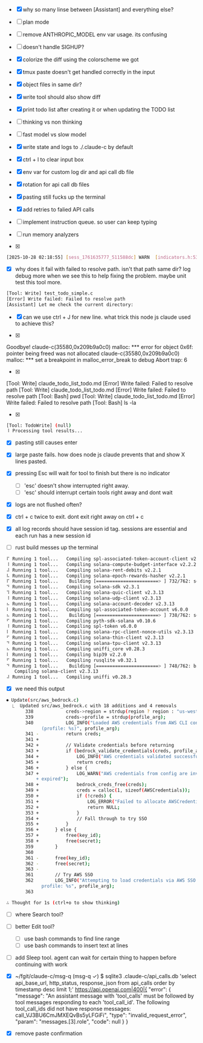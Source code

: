 - [x] why so many linse between [Assistant] and everything else?

- [ ] plan mode
- [ ] remove ANTHROPIC_MODEL env var usage. its confusing
- [ ] doesn't handle SIGHUP?
- [x] colorize the diff using the colorscheme we got
- [x] tmux paste doesn't get handled correctly in the input
- [x] object files in same dir?
- [x] write tool should also show diff
- [x] print todo list after creating it or when updating the TODO list
- [ ] thinking vs non thinking
- [ ] fast model vs slow model
- [x] write state and logs to ./.claude-c by default
- [x] ctrl + l to clear input box
- [x] env var for custom log dir and api call db file
- [x] rotation for api call db files
- [x] pasting still fucks up the terminal
- [x] add retries to falied API calls
- [ ] implement instruction queue. so user can keep typing
- [ ] run memory analyzers

- [x]
```sh
[2025-10-28 02:18:55] [sess_1761635777_511588dc] WARN  [indicators.h:53] get_spinner_color_tool: Using fallback color for spinner (tool)
```

- [x] why does it fail with failed to resolve path. isn't that path same dir? log debug more when we see this to help fixing the problem. maybe unit test this tool more.
```sh
[Tool: Write] test_todo_simple.c
[Error] Write failed: Failed to resolve path
[Assistant] Let me check the current directory:
```

- [x] can we use ctrl + J for new line. what trick this node js claude used to achieve this?

- [x]
Goodbye!
claude-c(35580,0x209b9a0c0) malloc: *** error for object 0x6f: pointer being freed was not allocated
claude-c(35580,0x209b9a0c0) malloc: *** set a breakpoint in malloc_error_break to debug
Abort trap: 6

- [x]
[Tool: Write] claude_todo_list_todo.md
[Error] Write failed: Failed to resolve path
[Tool: Write] claude_todo_list_todo.md
[Error] Write failed: Failed to resolve path
[Tool: Bash] pwd
[Tool: Write] claude_todo_list_todo.md
[Error] Write failed: Failed to resolve path
[Tool: Bash] ls -la

- [x]
```sh
[Tool: TodoWrite] (null)
⠸ Processing tool results...
```

- [x] pasting still causes enter
- [x] large paste fails. how does node js claude prevents that and show X lines pasted.
- [x] pressing Esc will wait for tool to finish but there is no indicator
    - [ ] 'esc' doesn't show interrupted right away.
    - [ ] 'esc' should interrupt certain tools right away and dont wait
- [x] logs are not flushed often?
- [x] ctrl + c twice to exit. dont exit right away on ctrl + c
- [x] all log records should have session id tag. sessions are essential and each run has a new session id

- [ ] rust build messes up the terminal
```sh
⠏ Running 1 tool...   Compiling spl-associated-token-account-client v2.0.0
⠸ Running 1 tool...   Compiling solana-compute-budget-interface v2.2.2
⠼ Running 1 tool...   Compiling solana-rent-debits v2.2.1
⠧ Running 1 tool...   Compiling solana-epoch-rewards-hasher v2.2.1
⠏ Running 1 tool...    Building [=======================> ] 732/762: solana-streamer, solan
⠙ Running 1 tool...   Compiling solana-sdk v2.3.1
⠹ Running 1 tool...   Compiling solana-quic-client v2.3.13
⠸ Running 1 tool...   Compiling solana-udp-client v2.3.13
⠦ Running 1 tool...   Compiling solana-account-decoder v2.3.13
⠇ Running 1 tool...   Compiling spl-associated-token-account v6.0.0
⠦ Running 1 tool...    Building [=======================> ] 738/762: solana-streamer, solan
⠋ Running 1 tool...   Compiling pyth-sdk-solana v0.10.6
⠸ Running 1 tool...   Compiling spl-token v6.0.0
⠇ Running 1 tool...   Compiling solana-rpc-client-nonce-utils v2.3.13
⠋ Running 1 tool...   Compiling solana-thin-client v2.3.13
⠙ Running 1 tool...   Compiling solana-tpu-client v2.3.13
⠦ Running 1 tool...   Compiling uniffi_core v0.28.3
⠇ Running 1 tool...   Compiling bip39 v2.2.0
⠋ Running 1 tool...   Compiling rusqlite v0.32.1
⠙ Running 1 tool...    Building [=======================> ] 748/762: bip39, solana-rpc-clie
   Compiling solana-client v2.3.13
⠼ Running 1 tool...   Compiling uniffi v0.28.3
```

- [x] we need this output
```sh
⏺ Update(src/aws_bedrock.c)
  ⎿  Updated src/aws_bedrock.c with 18 additions and 4 removals
       338            creds->region = strdup(region ? region : "us-west-2");
       339            creds->profile = strdup(profile_arg);
       340            LOG_INFO("Loaded AWS credentials from AWS CLI config
             (profile: %s)", profile_arg);
       341 -          return creds;
       341 +
       342 +          // Validate credentials before returning
       343 +          if (bedrock_validate_credentials(creds, profile_arg) == 1) {
       344 +              LOG_INFO("AWS credentials validated successfully");
       345 +              return creds;
       346 +          } else {
       347 +              LOG_WARN("AWS credentials from config are invalid or
           + expired");
       348 +              bedrock_creds_free(creds);
       349 +              creds = calloc(1, sizeof(AWSCredentials));
       350 +              if (!creds) {
       351 +                  LOG_ERROR("Failed to allocate AWSCredentials");
       352 +                  return NULL;
       353 +              }
       354 +              // Fall through to try SSO
       355 +          }
       356 +      } else {
       357 +          free(key_id);
       358 +          free(secret);
       359        }
       360
       361 -      free(key_id);
       362 -      free(secret);
       363 -
       361        // Try AWS SSO
       362        LOG_INFO("Attempting to load credentials via AWS SSO for
             profile: %s", profile_arg);
       363

∴ Thought for 1s (ctrl+o to show thinking)
```
- [ ] where Search tool?
- [ ] better Edit tool?
    - [ ] use bash commands to find line range
    - [ ] use bash commands to insert text at lines
- [ ] add Sleep tool. agent can wait for certain thing to happen before continuing with work


- [x] ~/fgit/claude-c/msg-q (msg-q ✓)
$ sqlite3 .claude-c/api_calls.db 'select api_base_url, http_status, response_json from api_calls order by timestamp desc limit 1;'
https://api.openai.com|400|{
  "error": {
    "message": "An assistant message with 'tool_calls' must be followed by tool messages responding to each 'tool_call_id'. The following tool_call_ids did not have response messages: call_VJ3BU6CmJMXEQvBs5yLFGiFi",
    "type": "invalid_request_error",
    "param": "messages.[3].role",
    "code": null
  }
}
- [x] remove paste confirmation
